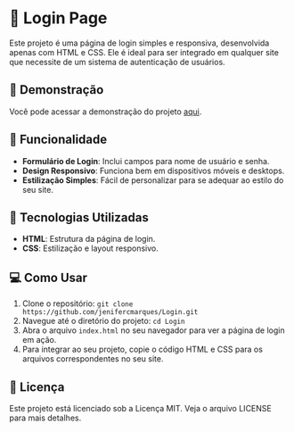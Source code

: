 # 🌟 Login Page
Este projeto é uma página de login simples e responsiva, desenvolvida apenas com HTML e CSS. Ele é ideal para ser integrado em qualquer site que necessite de um sistema de autenticação de usuários.

## 🎥 Demonstração
Você pode acessar a demonstração do projeto [aqui](https://jenifercmarques.github.io/Login/).

## 🎨 Funcionalidade
- **Formulário de Login**: Inclui campos para nome de usuário e senha.
- **Design Responsivo**: Funciona bem em dispositivos móveis e desktops.
- **Estilização Simples**: Fácil de personalizar para se adequar ao estilo do seu site.

## 🚀 Tecnologias Utilizadas
- **HTML**: Estrutura da página de login.
- **CSS**: Estilização e layout responsivo.

## 💻 Como Usar
1. Clone o repositório: `git clone https://github.com/jenifercmarques/Login.git`
2. Navegue até o diretório do projeto: `cd Login`
3. Abra o arquivo `index.html` no seu navegador para ver a página de login em ação.
4. Para integrar ao seu projeto, copie o código HTML e CSS para os arquivos correspondentes no seu site.

## 📝 Licença
Este projeto está licenciado sob a Licença MIT. Veja o arquivo LICENSE para mais detalhes.
